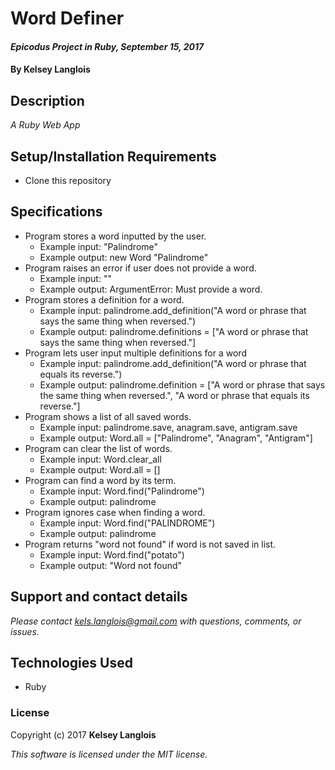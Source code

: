 # Word Definer

#### _Epicodus Project in Ruby, September 15, 2017_

#### By Kelsey Langlois

## Description

_A Ruby Web App_

## Setup/Installation Requirements

* Clone this repository

## Specifications

* Program stores a word inputted by the user.
  * Example input: "Palindrome"
  * Example output: new Word "Palindrome"
* Program raises an error if user does not provide a word.
  * Example input: ""
  * Example output: ArgumentError: Must provide a word.
* Program stores a definition for a word.
  * Example input: palindrome.add_definition("A word or phrase that says the same thing when reversed.")
  * Example output: palindrome.definitions = ["A word or phrase that says the same thing when reversed."]
* Program lets user input multiple definitions for a word
  * Example input: palindrome.add_definition("A word or phrase that equals its reverse.")
  * Example output: palindrome.definition = ["A word or phrase that says the same thing when reversed.", "A word or phrase that equals its reverse."]
* Program shows a list of all saved words.
  * Example input: palindrome.save, anagram.save, antigram.save
  * Example output: Word.all = ["Palindrome", "Anagram", "Antigram"]
* Program can clear the list of words.
  * Example input: Word.clear_all
  * Example output: Word.all = []
* Program can find a word by its term.
  * Example input: Word.find("Palindrome")
  * Example output: palindrome
* Program ignores case when finding a word.
  * Example input: Word.find("PALINDROME")
  * Example output: palindrome
* Program returns "word not found" if word is not saved in list.
  * Example input: Word.find("potato")
  * Example output: "Word not found"

## Support and contact details

_Please contact [kels.langlois@gmail.com](mailto:kels.langlois@gmail.com) with questions, comments, or issues._

## Technologies Used

* Ruby

### License

Copyright (c) 2017 **Kelsey Langlois**

*This software is licensed under the MIT license.*
